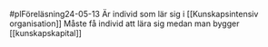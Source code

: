 #plFöreläsning24-05-13 
Är individ som lär sig i [[Kunskapsintensiv organisation]]
Måste få individ att lära sig medan man bygger [[kunskapskapital]]
